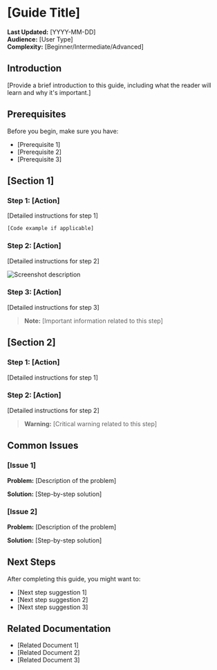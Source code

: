 # [Guide Title]

**Last Updated:** [YYYY-MM-DD]  
**Audience:** [User Type]  
**Complexity:** [Beginner/Intermediate/Advanced]

## Introduction

[Provide a brief introduction to this guide, including what the reader will learn and why it's important.]

## Prerequisites

Before you begin, make sure you have:

- [Prerequisite 1]
- [Prerequisite 2]
- [Prerequisite 3]

## [Section 1]

### Step 1: [Action]

[Detailed instructions for step 1]

```
[Code example if applicable]
```

### Step 2: [Action]

[Detailed instructions for step 2]

![Screenshot description](../path/to/screenshot.png)

### Step 3: [Action]

[Detailed instructions for step 3]

> **Note:** [Important information related to this step]

## [Section 2]

### Step 1: [Action]

[Detailed instructions for step 1]

### Step 2: [Action]

[Detailed instructions for step 2]

> **Warning:** [Critical warning related to this step]

## Common Issues

### [Issue 1]

**Problem:** [Description of the problem]

**Solution:** [Step-by-step solution]

### [Issue 2]

**Problem:** [Description of the problem]

**Solution:** [Step-by-step solution]

## Next Steps

After completing this guide, you might want to:

- [Next step suggestion 1]
- [Next step suggestion 2]
- [Next step suggestion 3]

## Related Documentation

- [Related Document 1]
- [Related Document 2]
- [Related Document 3] 